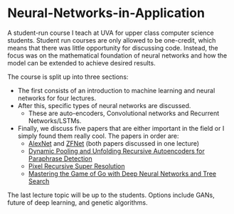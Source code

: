 # Neural-Networks-in-Application
A student-run course I teach at UVA for upper class computer science students.  Student run courses are only allowed to be one-credit, which means that there was little opportunity for discussing code.  Instead, the focus was on the mathematical foundation of neural networks and how the model can be extended to achieve desired results.

The course is split up into three sections:  

- The first consists of an introduction to machine learning and neural networks for four lectures.
- After this, specific types of neural networks are discussed.  
    - These are auto-encoders, Convolutional networks and Recurrent Networks/LSTMs.
- Finally, we discuss five papers that are either important in the field or I simply found them really cool.  The papers in order are:
    - [AlexNet](https://papers.nips.cc/paper/4824-imagenet-classification-with-deep-convolutional-neural-networks.pdf) and [ZFNet](https://arxiv.org/pdf/1311.2901.pdf) (both papers discussed in one lecture)
    - [Dynamic Pooling and Unfolding Recursive Autoencoders for Paraphrase Detection](https://papers.nips.cc/paper/4204-dynamic-pooling-and-unfolding-recursive-autoencoders-for-paraphrase-detection.pdf)
    - [Pixel Recursive Super Resolution](https://arxiv.org/pdf/1702.00783.pdf)
    - [Mastering the Game of Go with Deep Neural Networks and Tree Search](https://gogameguru.com/i/2016/03/deepmind-mastering-go.pdf)
  
The last lecture topic will be up to the students.  Options include GANs, future of deep learning, and genetic algorithms.

